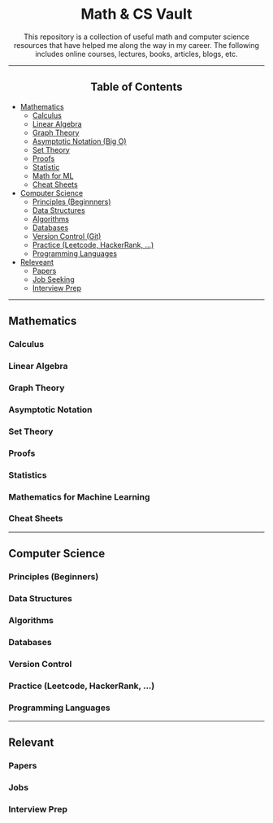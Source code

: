 <h1 id="title" align="center"> Math & CS Vault </h1>
<p id="caption" align="center">This repository is a collection of useful math and computer science resources that have helped me along the way in my career. The following includes online courses, lectures, books, articles, blogs, etc. </p>

---
<h2 id="toc" align="center">Table of Contents</h2>
<ul>
  <!-- Mathematics -->
  <li> <a href="mathematics">Mathematics</a>
  <ul>
    <li> <a href="#calculus"> Calculus </a></li>
    <li> <a href="#linear-algebra"> Linear Algebra </a></li>
    <li> <a href="#graph-theory"> Graph Theory </a></li>
    <li> <a href="#bigo"> Asymptotic Notation (Big O) </a></li>
    <li> <a href="#set-theory"> Set Theory </a></li>
    <li> <a href="#proofs"> Proofs </a></li>
    <li> <a href="#statistics"> Statistic </a></li>
    <li> <a href="#math-for-ml"> Math for ML </a></li>
    <li> <a href="#cheat-sheet"> Cheat Sheets </a></li>
  </ul>
  </li>
  
  <!-- Computer Science -->
  <li> <a href="#computer-science">Computer Science</a>
  <ul>
    <li> <a href="#beginner">Principles (Beginnners)</a></li>
    <li> <a href="#data-structures">Data Structures</a></li>
    <li> <a href="#algorithms">Algorithms</a></li>
    <li> <a href="#databases">Databases</a></li>
    <li> <a href="#version-control">Version Control (Git) </a></li>
    <li> <a href="#practice">Practice (Leetcode, HackerRank, ...)</a></li>
    <li> <a href="#languages">Programming Languages</a></li>
  </ul>
  </li>
  <li> <a href="#relevant">Releveant</a> 
  <ul>
    <li> <a href="#papers"> Papers </a></li>
    <li> <a href="#jobs"> Job Seeking </a></li>
    <li> <a href="#interview"> Interview Prep </a></li>
  </ul>
  </li>
</ul>

---
<h2 id="mathematics"> Mathematics </h2>
<h3 id="calculus"> Calculus </h3>
<h3 id="linear-algebra"> Linear Algebra </h3>
<h3 id="graph-theory"> Graph Theory </h3>
<h3 id="bigo"> Asymptotic Notation </h3>
<h3 id="set-theory"> Set Theory </h3>
<h3 id="proofs"> Proofs </h3>
<h3 id="statistics"> Statistics </h3>
<h3 id="math-for-ml"> Mathematics for Machine Learning </h3>
<h3 id="cheat-sheet"> Cheat Sheets </h3>

---

<h2 id="computer-science">Computer Science </h2>
<h3 id="beginner"> Principles (Beginners) </h3>
<h3 id="data-structures"> Data Structures </h3>
<h3 id="algorithms"> Algorithms </h3>
<h3 id="databases"> Databases </h3>
<h3 id="version-control"> Version Control </h3>
<h3 id="practice"> Practice (Leetcode, HackerRank, ...) </h3>
<h3 id="languages"> Programming Languages </h3>

---

<h2 id="relevant"> Relevant </h2>
<h3 id="papers"> Papers </h3>
<h3 id="jobs"> Jobs </h3>
<h3 id="interview"> Interview Prep </h3>
